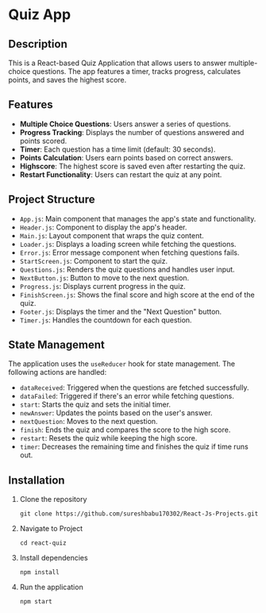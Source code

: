 # Quiz App

## Description

This is a React-based Quiz Application that allows users to answer multiple-choice questions. The app features a timer, tracks progress, calculates points, and saves the highest score.

## Features

- **Multiple Choice Questions**: Users answer a series of questions.
- **Progress Tracking**: Displays the number of questions answered and points scored.
- **Timer**: Each question has a time limit (default: 30 seconds).
- **Points Calculation**: Users earn points based on correct answers.
- **Highscore**: The highest score is saved even after restarting the quiz.
- **Restart Functionality**: Users can restart the quiz at any point.

## Project Structure

- `App.js`: Main component that manages the app's state and functionality.
- `Header.js`: Component to display the app's header.
- `Main.js`: Layout component that wraps the quiz content.
- `Loader.js`: Displays a loading screen while fetching the questions.
- `Error.js`: Error message component when fetching questions fails.
- `StartScreen.js`: Component to start the quiz.
- `Questions.js`: Renders the quiz questions and handles user input.
- `NextButton.js`: Button to move to the next question.
- `Progress.js`: Displays current progress in the quiz.
- `FinishScreen.js`: Shows the final score and high score at the end of the quiz.
- `Footer.js`: Displays the timer and the "Next Question" button.
- `Timer.js`: Handles the countdown for each question.

## State Management

The application uses the `useReducer` hook for state management. The following actions are handled:

- `dataReceived`: Triggered when the questions are fetched successfully.
- `dataFailed`: Triggered if there's an error while fetching questions.
- `start`: Starts the quiz and sets the initial timer.
- `newAnswer`: Updates the points based on the user's answer.
- `nextQuestion`: Moves to the next question.
- `finish`: Ends the quiz and compares the score to the high score.
- `restart`: Resets the quiz while keeping the high score.
- `timer`: Decreases the remaining time and finishes the quiz if time runs out.

## Installation

1. Clone the repository
   ```
   git clone https://github.com/sureshbabu170302/React-Js-Projects.git
   ```
2. Navigate to Project
   ```
   cd react-quiz
   ```
3. Install dependencies
   ```
   npm install
   ```
4. Run the application
   ```
   npm start
   ```
